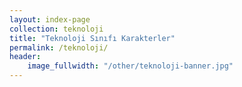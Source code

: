```yaml
---
layout: index-page
collection: teknoloji
title: "Teknoloji Sınıfı Karakterler"
permalink: /teknoloji/
header:
    image_fullwidth: "/other/teknoloji-banner.jpg"
---
```

